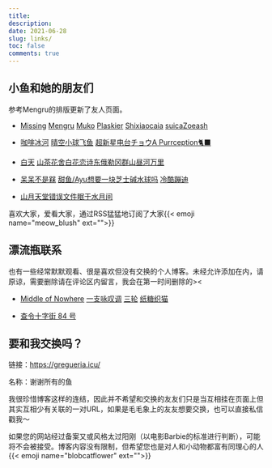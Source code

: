 ```yaml
---
title: 
description:
date: 2021-06-28
slug: links/
toc: false
comments: true
---
```


<style>
.post-meta {
  display: none;
}
.post div[style] {
  display: none;
}

.content li::marker {
  content: "♡   ";
  color: var(--primary-alt);
}

a.link--external::after {
    content: " | ";
    padding: 0 0.1em; /* 调整间距大小 */
}
a.link--external:last-child::after {
    content: none;
}
html {
font-family: "Roboto Slab", Georgia, serif;
}
</style>

## 小鱼和她的朋友们

参考Mengru的排版更新了友人页面。

- [Missing](https://hugo-missingid.vercel.app/) 
[Mengru](https://mengru.space/) [Muko](https://main.iceco.icu/) [Plaskier](https://blog.plaskier.ga/)
[Shixiaocaia](https://shixiaocaia.fun) [suica](https://suicablog.cobaltkiss.blue)[Zoeash](https://writee.org/zoeash/)

- [咖啡冰河](https://blog.mysto.cyou)
[晴空](https://www.summeringway.icu/)[小球飞鱼](https://mantyke.icu/)
[超新星电台](https://supernovaradio.live/)[チョウ](https://changingmoments.one/)[A Purrception🐈‍⬛](https://tortie.me/)

- [白天](https://luoshui.icu/)
[山茶花舍](https://irithys.com/)[白花恋诗](https://trails-of-isara.vercel.app/)[东俄勒冈群山](https://houdini.eu.org/)[昼河万里](https://tothemoonriver.icu/)

- [呆呆不是槑](http://graugris.icu/)
[甜鱼/Ayu](https://ayu.land)[想要一块芝士碱水球吗](https://sunnkynews.icu/)
[冷酷蹦迪](https://www.hezicola.com/)

- [山月](https://sanguok.com/)[天堂错误文件](https://naturaleki.one/)[眠于水月间](https://sleepymoon.cyou)

喜欢大家，爱看大家，通过RSS猛猛地订阅了大家{{< emoji name="meow_blush" ext="">}}

## 漂流瓶联系

也有一些经常默默观看、很是喜欢但没有交换的个人博客。未经允许添加在内，请原谅，需要删除请在评论区内留言，我会在第一时间删除的><

- [Middle of Nowhere](https://notes.midofnowhere.link/) [一支咏叹调](https://turquoise.one/) [三轮](https://sanlun.bike/) [纸糖织猫](https://brsu.me/)

- [查令十字街 84 号](https://www.javis.me/)



## 要和我交换吗？

链接：https://gregueria.icu/

名称：谢谢所有的鱼

我很珍惜博客这样的连结，因此并不希望和交换的友友们只是当互相挂在页面上但其实互相少有关联的一对URL，如果是毛毛象上的友友想要交换，也可以直接私信戳我～

如果您的网站经过备案又或风格太过阳刚（以电影Barbie的标准进行判断），可能将不会被接受。博客内容没有限制，但希望您也是对人和小动物都富有同理心的人{{< emoji name="blobcatflower" ext="">}}